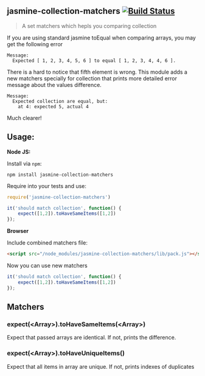 ## jasmine-collection-matchers [![Build Status](https://travis-ci.org/just-boris/jasmine-collection-matchers.svg?branch=master)](https://travis-ci.org/just-boris/jasmine-collection-matchers)

> A set matchers which hepls you comparing collection

If you are using standard jasmine toEqual when comparing arrays, you may get the following error

```
Message:
  Expected [ 1, 2, 3, 4, 5, 6 ] to equal [ 1, 2, 3, 4, 4, 6 ].
```

There is a hard to notice that fifth element is wrong. This module adds a new matchers specially for collection that prints more detailed error message about the values difference.

```
Message:
  Expected collection are equal, but:
    at 4: expected 5, actual 4
```

Much clearer!

## Usage:

**Node JS:**

Install via `npm`:
```
npm install jasmine-collection-matchers
```
Require into your tests and use:

```js
require('jasmine-collection-matchers')

it('should match collection', function() {
    expect([1,2]).toHaveSameItems([1,2])
});
```

**Browser**

Include combined matchers file:

```html
<script src="/node_modules/jasmine-collection-matchers/lib/pack.js"></script>
```

Now you can use new matchers

```js
it('should match collection', function() {
    expect([1,2]).toHaveSameItems([1,2])
});
```

## Matchers

### expect(&lt;Array&gt;).toHaveSameItems(&lt;Array&gt;)

Expect that passed arrays are identical. If not, prints the difference.

### expect(&lt;Array&gt;).toHaveUniqueItems()

Expect that all items in array are unique. If not, prints indexes of duplicates
